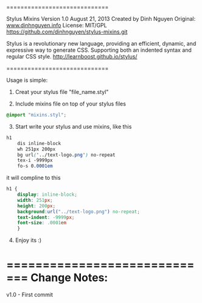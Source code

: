 =============================

Stylus Mixins
Version 1.0
August 21, 2013
Created by Dinh Nguyen
Original: www.dinhnguyen.info
License: MIT/GPL
https://github.com/dinhnguyen/stylus-mixins.git

Stylus is a revolutionary new language, providing an efficient, dynamic, and expressive way to generate CSS. Supporting both an indented syntax and regular CSS style.
http://learnboost.github.io/stylus/

=============================

Usage is simple:

1) Creat your stylus file "file_name.styl"

2) Include mixins file on top of your stylus files

```css
@import "mixins.styl";
```

3) Start write your stylus and use mixins, like this

```css
h1
	dis inline-block
	wh 251px 200px
	bg url('../text-logo.png') no-repeat
	tex-i -9999px
	fo-s 0.0001em
```

it will compline to this 

```css
h1 {
	display: inline-block;
	width: 251px;
	height: 200px;
	background:url("../text-logo.png") no-repeat;
	text-indent: -9999px;
	font-size: .0001em
	}
```

4) Enjoy its :)

=============================
Change Notes:
=============================

v1.0
	- First commit


